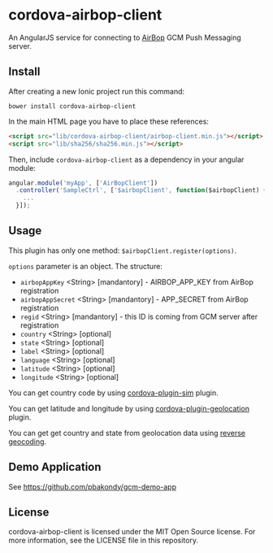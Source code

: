 # cordova-airbop-client

An AngularJS service for connecting to [AirBop](http://www.airbop.com/) GCM Push Messaging server.

## Install

After creating a new Ionic project run this command:

```
bower install cordova-airbop-client
```

In the main HTML page you have to place these references:

```html
<script src="lib/cordova-airbop-client/airbop-client.min.js"></script>
<script src="lib/sha256/sha256.min.js"></script>
```

Then, include <code>cordova-airbop-client</code> as a dependency in your angular module:

```js
angular.module('myApp', ['AirBopClient'])
  .controller('SampleCtrl', ['$airbopClient', function($airbopClient) {
    ...  
  }]);
```

## Usage

This plugin has only one method: <code>$airbopClient.register(options)</code>.

<code>options</code> parameter is an object. The structure:

* <code>airbopAppKey</code> &lt;String&gt; [mandantory] - AIRBOP_APP_KEY from AirBop registration
* <code>airbopAppSecret</code> &lt;String&gt; [mandantory] - APP_SECRET from AirBop registration
* <code>regid</code> &lt;String&gt; [mandantory] - this ID is coming from GCM server after registration
* <code>country</code> &lt;String&gt; [optional]
* <code>state</code> &lt;String&gt; [optional]
* <code>label</code> &lt;String&gt; [optional]
* <code>language</code> &lt;String&gt; [optional]
* <code>latitude</code> &lt;String&gt; [optional]
* <code>longitude</code> &lt;String&gt; [optional]


You can get country code by using [cordova-plugin-sim](https://github.com/pbakondy/cordova-plugin-sim) plugin.

You can get latitude and longitude by using [cordova-plugin-geolocation](https://github.com/apache/cordova-plugin-geolocation) plugin.

You can get get country and state from geolocation data using [reverse geocoding](https://developers.google.com/maps/documentation/geocoding/?csw=1#ReverseGeocoding).


## Demo Application

See https://github.com/pbakondy/gcm-demo-app


## License

cordova-airbop-client is licensed under the MIT Open Source license. For more information, see the LICENSE file in this repository.
